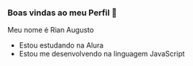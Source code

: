 ### Boas vindas ao meu Perfil 💙

Meu nome é Rian Augusto

- Estou estudando na Alura
- Estou me desenvolvendo na linguagem JavaScript





  
